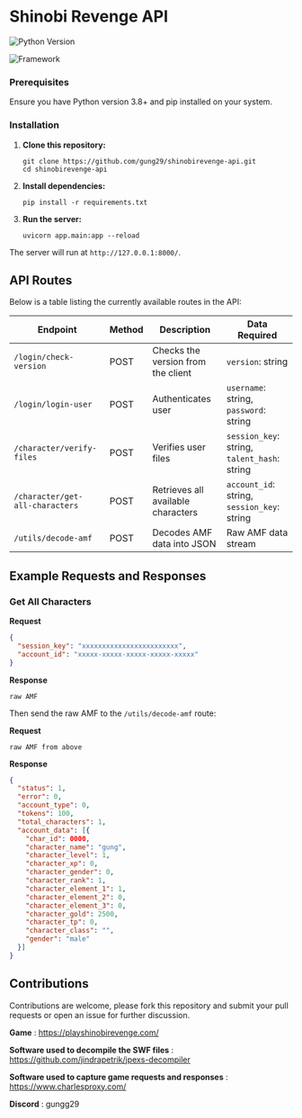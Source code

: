 # Shinobi Revenge API
![Python Version](https://img.shields.io/badge/python-3.8+-blue.svg)

![Framework](https://img.shields.io/badge/FastAPI-005571?style=for-the-badge&logo=fastapi)
### Prerequisites
Ensure you have Python version 3.8+ and pip installed on your system.

### Installation
1. **Clone this repository:**
   ```
   git clone https://github.com/gung29/shinobirevenge-api.git
   cd shinobirevenge-api
   ```

2. **Install dependencies:**
   ```
   pip install -r requirements.txt
   ```

3. **Run the server:**
   ```
   uvicorn app.main:app --reload
   ```

The server will run at `http://127.0.0.1:8000/`.

## API Routes

Below is a table listing the currently available routes in the API:

| Endpoint                    | Method | Description                              | Data Required                      |
|-----------------------------|--------|------------------------------------------|------------------------------------|
| `/login/check-version`      | POST   | Checks the version from the client       | `version`: string                  |
| `/login/login-user`         | POST   | Authenticates user                       | `username`: string, `password`: string |
| `/character/verify-files`   | POST   | Verifies user files                      | `session_key`: string, `talent_hash`: string |
| `/character/get-all-characters` | POST   | Retrieves all available characters       | `account_id`: string, `session_key`: string |
| `/utils/decode-amf`         | POST   | Decodes AMF data into JSON               | Raw AMF data stream                |

## Example Requests and Responses

### Get All Characters
**Request**
```json
{
  "session_key": "xxxxxxxxxxxxxxxxxxxxxxxx",
  "account_id": "xxxxx-xxxxx-xxxxx-xxxxx-xxxxx"
}
```

**Response**
```
raw AMF
```

Then send the raw AMF to the `/utils/decode-amf` route:

**Request**
```
raw AMF from above
```

**Response**
```json
{
  "status": 1,
  "error": 0,
  "account_type": 0,
  "tokens": 100,
  "total_characters": 1,
  "account_data": [{
    "char_id": 0000,
    "character_name": "gung",
    "character_level": 1,
    "character_xp": 0,
    "character_gender": 0,
    "character_rank": 1,
    "character_element_1": 1,
    "character_element_2": 0,
    "character_element_3": 0,
    "character_gold": 2500,
    "character_tp": 0,
    "character_class": "",
    "gender": "male"
  }]
}
```

## Contributions
Contributions are welcome, please fork this repository and submit your pull requests or open an issue for further discussion.

**Game** : https://playshinobirevenge.com/

**Software used to decompile the SWF files** : https://github.com/jindrapetrik/jpexs-decompiler

**Software used to capture game requests and responses** : https://www.charlesproxy.com/

**Discord** : gungg29
